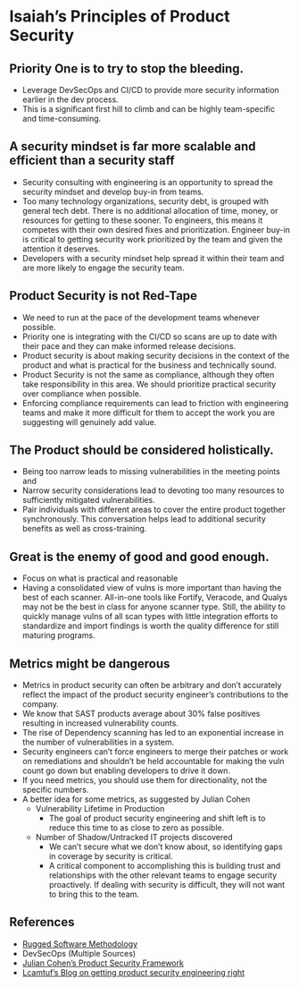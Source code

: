 # Isaiah’s Principles of Product Security
## Priority One is to try to stop the bleeding.
- Leverage DevSecOps and CI/CD to provide more security information earlier in the dev process.
- This is a significant first hill to climb and can be highly team-specific and time-consuming.
## A security mindset is far more scalable and efficient than a security staff
- Security consulting with engineering is an opportunity to spread the security mindset and develop buy-in from teams.
- Too many technology organizations, security debt, is grouped with general tech debt. There is no additional allocation of time, money, or resources for getting to these sooner. To engineers, this means it competes with their own desired fixes and prioritization. Engineer buy-in is critical to getting security work prioritized by the team and given the attention it deserves.
- Developers with a security mindset help spread it within their team and are more likely to engage the security team.
## Product Security is not Red-Tape
- We need to run at the pace of the development teams whenever possible.
- Priority one is integrating with the CI/CD so scans are up to date with their pace and they can make informed release decisions.
- Product security is about making security decisions in the context of the product and what is practical for the business and technically sound.
- Product Security is not the same as compliance, although they often take responsibility in this area. We should prioritize practical security over compliance when possible.
- Enforcing compliance requirements can lead to friction with engineering teams and make it more difficult for them to accept the work you are suggesting will genuinely add value.
## The Product should be considered holistically.
- Being too narrow leads to missing vulnerabilities in the meeting points and 
- Narrow security considerations lead to devoting too many resources to sufficiently mitigated vulnerabilities.
- Pair individuals with different areas to cover the entire product together synchronously. This conversation helps lead to additional security benefits as well as cross-training. 
## Great is the enemy of good and good enough.
- Focus on what is practical and reasonable
- Having a consolidated view of vulns is more important than having the best of each scanner. All-in-one tools like Fortify, Veracode, and Qualys may not be the best in class for anyone scanner type. Still, the ability to quickly manage vulns of all scan types with little integration efforts to standardize and import findings is worth the quality difference for still maturing programs.
## Metrics might be dangerous
- Metrics in product security can often be arbitrary and don’t accurately reflect the impact of the product security engineer’s contributions to the company.
- We know that SAST products average about 30% false positives resulting in increased vulnerability counts.
- The rise of Dependency scanning has led to an exponential increase in the number of vulnerabilities in a system.
- Security engineers can’t force engineers to merge their patches or work on remediations and shouldn’t be held accountable for making the vuln count go down but enabling developers to drive it down.
- If you need metrics, you should use them for directionality, not the specific numbers.
- A better idea for some metrics, as suggested by Julian Cohen
  - Vulnerability Lifetime in Production
    - The goal of product security engineering and shift left is to reduce this time to as close to zero as possible.
  - Number of Shadow/Untracked IT projects discovered 
    - We can’t secure what we don’t know about, so identifying gaps in coverage by security is critical. 
    - A critical component to accomplishing this is building trust and relationships with the other relevant teams to engage security proactively. If dealing with security is difficult, they will not want to bring this to the team.


## References
- [Rugged Software Methodology](https://ruggedsoftware.org)
- DevSecOps (Multiple Sources)
- [Julian Cohen’s Product Security Framework](https://hockeyinjune.medium.com/product-security-14127b5838ba)
- [Lcamtuf’s Blog on getting product security engineering right](https://lcamtuf.blogspot.com/2018/02/getting-product-security-engineering.html)
